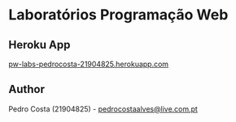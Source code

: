 # Laboratórios Programação Web

## Heroku App

[pw-labs-pedrocosta-21904825.herokuapp.com](https://pw-labs-pedrocosta-21904825.herokuapp.com/)

## Author

Pedro Costa (21904825) - pedrocostaalves@live.com.pt